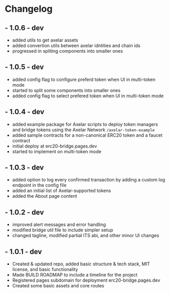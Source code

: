 # Changelog

## - 1.0.6 - dev

- added utils to get axelar assets
- added convertion utils between axelar idntities and chain ids
- progressed in spliting components into smaller ones

## - 1.0.5 - dev

- added config flag to configure preferd token when UI in multi-token mode
- started to split some components into smaller ones
- added config flag to select prefered token when UI in multi-token mode


## - 1.0.4 - dev

- added example package for Axelar scripts to deploy token managers and bridge tokens using the Axelar Network `/axelar-token-example`
- added sample contracts for a non-canonical ERC20 token and a faucet contract
- initial deploy at erc20-bridge.pages.dev
- started to implement on multi-token mode

## - 1.0.3 - dev

- added option to log every confirmed transaction by adding a custom log endpoint in the config file
- added an initial list of Axelar-supported tokens
- added the About page content

## - 1.0.2 - dev

- improved alert messages and error handling
- modified bridge util file to include simpler setup
- changed tagline, modified partial ITS abi, and other minor UI changes

## - 1.0.1 - dev

- Created & updated repo, added basic structure & tech stack, MIT license, and basic functionality
- Made BUILD ROADMAP to include a timeline for the project
- Registered pages subdomain for deployment erc20-bridge.pages.dev
- Created some basic assets and core routes
